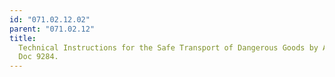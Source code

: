 ```yaml
---
id: "071.02.12.02"
parent: "071.02.12"
title:
  Technical Instructions for the Safe Transport of Dangerous Goods by Air (ICAO
  Doc 9284.
---
```

